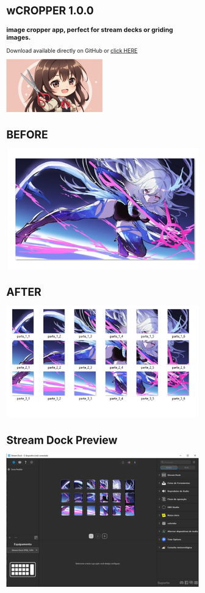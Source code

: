 # wCROPPER 1.0.0

### image cropper app, **perfect for stream decks or griding images**. ###

Download available directly on GitHub or [click HERE](https://github.com/rankioshi/wCropper/releases/download/wCropper/wCropper.Setup.1.0.0.exe)


<img src="./imgs/image.png" alt="logo" width="50%"/>

# BEFORE

![uncropped](./imgs/image1.png)

# AFTER

![cropped](./imgs/image2.png)

# Stream Dock Preview

![functional Use](./imgs/image3.png)
